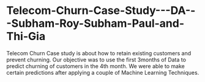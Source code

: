 # Telecom-Churn-Case-Study---DA---Subham-Roy-Subham-Paul-and-Thi-Gia
Telecom Churn Case study is about how to retain existing customers and prevent churning. Our objective was to use the first 3months of Data to predict churning of customers in the 4th month. We were able to make certain predictions after applying a couple of Machine Learning Techniques. 
